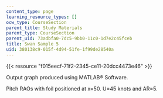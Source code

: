 ```yaml
---
content_type: page
learning_resource_types: []
ocw_type: CourseSection
parent_title: Study Materials
parent_type: CourseSection
parent_uid: 73adbfa0-7dc5-9bb0-11c0-1d7e2c45fceb
title: Swan Sample 5
uid: 380138c9-015f-4d94-51fe-1f99de28540a
---
```


{{< resource "f015eecf-71f2-2345-ce11-20dcc4473e46" >}}

Output graph produced using MATLAB® Software.

Pitch RAOs with foil positioned at x=50. U=45 knots and AR=5.